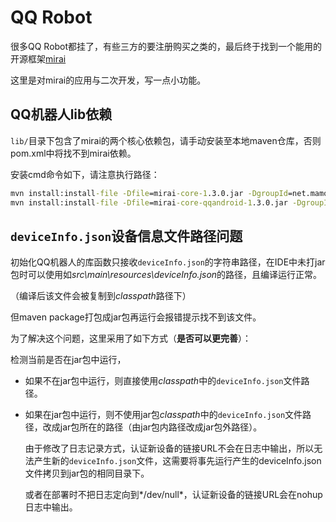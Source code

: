 # QQ Robot

很多QQ Robot都挂了，有些三方的要注册购买之类的，最后终于找到一个能用的开源框架[mirai](https://github.com/mamoe/mirai)

这里是对mirai的应用与二次开发，写一点小功能。

## QQ机器人lib依赖

`lib/`目录下包含了mirai的两个核心依赖包，请手动安装至本地maven仓库，否则pom.xml中将找不到mirai依赖。

安装cmd命令如下，请注意执行路径：

```cmd
mvn install:install-file -Dfile=mirai-core-1.3.0.jar -DgroupId=net.mamoe -DartifactId=mirai-core -Dversion=1.3.0 -Dpackaging=jar
mvn install:install-file -Dfile=mirai-core-qqandroid-1.3.0.jar -DgroupId=net.mamoe -DartifactId=mirai-core-qqandroid -Dversion=1.3.0 -Dpackaging=jar
```

## `deviceInfo.json`设备信息文件路径问题

初始化QQ机器人的库函数只接收`deviceInfo.json`的字符串路径，在IDE中未打jar包时可以使用如*src\main\resources\deviceInfo.json*的路径，且编译运行正常。

（编译后该文件会被复制到*classpath*路径下）

但maven package打包成jar包再运行会报错提示找不到该文件。


为了解决这个问题，这里采用了如下方式（**是否可以更完善**）：

检测当前是否在jar包中运行，

+ 如果不在jar包中运行，则直接使用*classpath*中的`deviceInfo.json`文件路径。

+ 如果在jar包中运行，则不使用jar包*classpath*中的`deviceInfo.json`文件路径，改成jar包所在的路径（由jar包内路径改成jar包外路径）。

    由于修改了日志记录方式，认证新设备的链接URL不会在日志中输出，所以无法产生新的`deviceInfo.json`文件，这需要将事先运行产生的deviceInfo.json文件拷贝到jar包的相同目录下。
    
    或者在部署时不把日志定向到*/dev/null*，认证新设备的链接URL会在nohup日志中输出。

